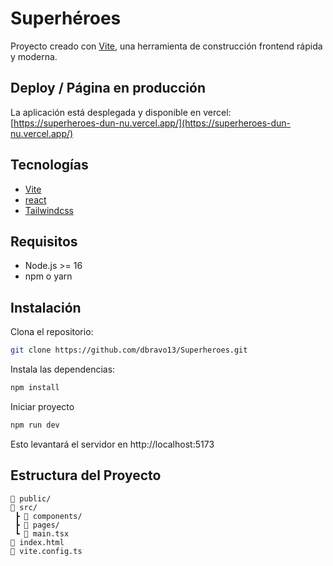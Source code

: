 # Superhéroes

Proyecto creado con [Vite](https://vitejs.dev/), una herramienta de construcción frontend rápida y moderna.

## Deploy / Página en producción

La aplicación está desplegada y disponible en vercel:  
[https://superheroes-dun-nu.vercel.app/](https://superheroes-dun-nu.vercel.app/)

## Tecnologías

- [Vite](https://vitejs.dev/)
- [react](https://es.react.dev/)
- [Tailwindcss](https://tailwindcss.com/docs/installation/using-vite)

## Requisitos

- Node.js >= 16
- npm o yarn

## Instalación

Clona el repositorio:

```bash
git clone https://github.com/dbravo13/Superheroes.git
```

Instala las dependencias:

```bash
npm install
```

Iniciar proyecto

```bash
npm run dev
```

Esto levantará el servidor en http://localhost:5173

## **Estructura del Proyecto**

```plaintext
📂 public/
📂 src/
 ┣ 📂 components/
 ┣ 📂 pages/
 ┗ 📜 main.tsx
📜 index.html
📜 vite.config.ts
```
